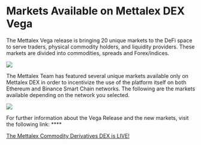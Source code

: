 # Markets Available on Mettalex DEX Vega

The Mettalex Vega release is bringing 20 unique markets to the DeFi space to serve traders, physical commodity holders, and liquidity providers. These markets are divided into commodities, spreads and Forex/indices.

![](https://lh6.googleusercontent.com/T0dzkITDbvDiYzzpkdkX-ocfJe9h0WtUJ-ZMhfZEJY8UgS_twenETCDnhxNrpu6KgXIGLIbqbaN0f15O18flp6oa0RdPItJc85bDfCDsT1Gi8SIC8pUmo5bghYYRSHI9s2tnjNLK)

The Mettalex Team has featured several unique markets available only on Mettalex DEX in order to incentivize the use of the platform itself on both Ethereum and Binance Smart Chain networks. The following are the markets available depending on the network you selected.

![](https://lh4.googleusercontent.com/a5wELc--PcLfhdvvCUACQhSyO_3xueultM44IQYy4UK4YIWIc5pMD2tYmBwSOFbdhlnfGPgRZYuo_yR9EjuDA0Rw0f6q4iKUzdhXDDWp3ZJV_i8yF4s33Mv7yjUP_XN6vNS0vShQ)

For further information about the Vega Release and the new markets, visit the following link: ****

[The Mettalex Commodity Derivatives DEX is LIVE!](https://mettalex.com/the-mettalex-commodity-derivatives-dex-is-live/)  


